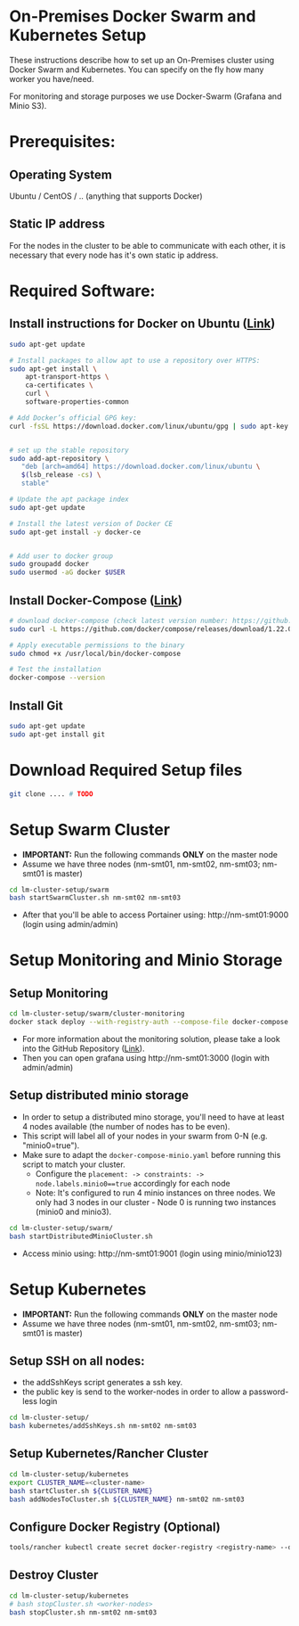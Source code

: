 # On-Premises Docker Swarm and Kubernetes Setup

These instructions describe how to set up an On-Premises cluster using Docker Swarm and Kubernetes. You can specify on the fly how many worker you have/need.

For monitoring and storage purposes we use Docker-Swarm (Grafana and Minio S3).


# Prerequisites:

## Operating System
Ubuntu / CentOS / .. (anything that supports Docker)


## Static IP address
For the nodes in the cluster to be able to communicate with each other, it is necessary that every node has it's own static ip address.


# Required Software:

## Install instructions for Docker on Ubuntu ([Link]((https://docs.docker.com/install/linux/docker-ce/ubuntu/)))

```sh
sudo apt-get update

# Install packages to allow apt to use a repository over HTTPS:
sudo apt-get install \
    apt-transport-https \
    ca-certificates \
    curl \
    software-properties-common

# Add Docker’s official GPG key:
curl -fsSL https://download.docker.com/linux/ubuntu/gpg | sudo apt-key add -


# set up the stable repository
sudo add-apt-repository \
   "deb [arch=amd64] https://download.docker.com/linux/ubuntu \
   $(lsb_release -cs) \
   stable"

# Update the apt package index
sudo apt-get update

# Install the latest version of Docker CE
sudo apt-get install -y docker-ce


# Add user to docker group
sudo groupadd docker
sudo usermod -aG docker $USER
```

## Install Docker-Compose ([Link](https://docs.docker.com/compose/install/))

```sh
# download docker-compose (check latest version number: https://github.com/docker/compose/releases)
sudo curl -L https://github.com/docker/compose/releases/download/1.22.0/docker-compose-$(uname -s)-$(uname -m) -o /usr/local/bin/docker-compose

# Apply executable permissions to the binary
sudo chmod +x /usr/local/bin/docker-compose

# Test the installation
docker-compose --version
```


## Install Git

```sh
sudo apt-get update
sudo apt-get install git
```

# Download Required Setup files

```bash
git clone .... # TODO
```

# Setup Swarm Cluster

- **IMPORTANT:** Run the following commands **ONLY** on the master node
- Assume we have three nodes (nm-smt01, nm-smt02, nm-smt03; nm-smt01 is master)

```bash
cd lm-cluster-setup/swarm
bash startSwarmCluster.sh nm-smt02 nm-smt03
```

- After that you'll be able to access Portainer using: http://nm-smt01:9000 (login using admin/admin)


# Setup Monitoring and Minio Storage

## Setup Monitoring

```bash
cd lm-cluster-setup/swarm/cluster-monitoring
docker stack deploy --with-registry-auth --compose-file docker-compose.yml cluster-monitor
```

- For more information about the monitoring solution, please take a look into the GitHub Repository ([Link](https://github.com/David-Development/collectd-influxdb-grafana-docker)).
- Then you can open grafana using http://nm-smt01:3000 (login with admin/admin)


## Setup distributed minio storage

- In order to setup a distributed mino storage, you'll need to have at least 4 nodes available (the number of nodes has to be even).
- This script will label all of your nodes in your swarm from 0-N (e.g. "minio0=true").
- Make sure to adapt the `docker-compose-minio.yaml` before running this script to match your cluster.
  - Configure the `placement: -> constraints: -> node.labels.minio0==true` accordingly for each node
  - Note: It's configured to run 4 minio instances on three nodes. We only had 3 nodes in our cluster - Node 0 is running two instances (minio0 and minio3).


```bash
cd lm-cluster-setup/swarm/
bash startDistributedMinioCluster.sh
```

- Access minio using: http://nm-smt01:9001 (login using minio/minio123)



# Setup Kubernetes

- **IMPORTANT:** Run the following commands **ONLY** on the master node
- Assume we have three nodes (nm-smt01, nm-smt02, nm-smt03; nm-smt01 is master)

## Setup SSH on all nodes:

- the addSshKeys script generates a ssh key.
- the public key is send to the worker-nodes in order to allow a password-less login

```bash
cd lm-cluster-setup/
bash kubernetes/addSshKeys.sh nm-smt02 nm-smt03
```

## Setup Kubernetes/Rancher Cluster

```bash
cd lm-cluster-setup/kubernetes
export CLUSTER_NAME=<cluster-name>
bash startCluster.sh ${CLUSTER_NAME}
bash addNodesToCluster.sh ${CLUSTER_NAME} nm-smt02 nm-smt03
```


## Configure Docker Registry (Optional)

```bash
tools/rancher kubectl create secret docker-registry <registry-name> --docker-server=<registry.myhost.de> --docker-username=<my-username> --docker-password="<my-password>" --docker-email=<email>
```

## Destroy Cluster

```bash
cd lm-cluster-setup/kubernetes
# bash stopCluster.sh <worker-nodes>
bash stopCluster.sh nm-smt02 nm-smt03
```